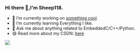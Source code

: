 ### Hi there 👋,I'm Sheep118.

- 🔭 I’m currently working on <!--LATEST_REPO-->[something cool](https://github.com/Sheep118/WouoUI-PageVersion)<!--LATEST_REPO-->.
- 🌱 I’m currently learning Everything I like.
- 💬 Ask me about anything related to EmbeddedC/C++/Python.
- 😄 Read more about my CSDN: [here](https://blog.csdn.net/weixin_51915497?type=blog)

![](https://github-readme-stats.vercel.app/api?username=Sheep118&show_icons=true&theme=ambient_gradient&card_width=400)

<!--
**Sheep118/Sheep118** is a ✨ _special_ ✨ repository because its `README.md` (this file) appears on your GitHub profile.

Here are some ideas to get you started:

- 🔭 I’m currently working on ...
- 🌱 I’m currently learning ...
- 👯 I’m looking to collaborate on ...
- 🤔 I’m looking for help with ...
- 💬 Ask me about ...
- 📫 How to reach me: ...
- 😄 Pronouns: ...
- ⚡ Fun fact: ...
-->
